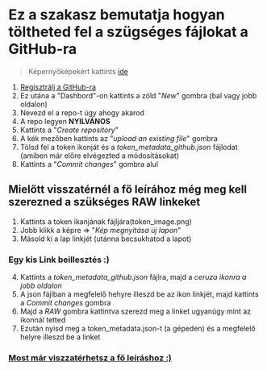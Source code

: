 # Ez a szakasz bemutatja hogyan töltheted fel a szügséges fájlokat a GitHub-ra
> Képernyőképekért kattints [ide](/.upload_to_github.pdf)

1. [Regisztrálj a GitHub-ra](https://github.com/signup?ref_cta=Sign+up&ref_loc=header+logged+out&ref_page=%2F&source=header-home)
2. Ez utána a "Dashbord"-on kattints a zöld "*New*" gombra (bal vagy jobb oldalon)
3. Nevezd el a repo-t úgy ahogy akarod
4. A repo legyen **NYILVÁNOS**
5. Kattints a "*Create repository*"
6. A kék mezőben kattints az "*upload an existing file*" gombra
7. Tölsd fel a token ikonját és a *token_metadata_github.json* fájlodat (amiben már előre elvégezted a módosításokat)
8. Kattints a "*Commit changes*" gombra alul

## Mielőtt visszatérnél a fő leírához még meg kell szerezned a szükséges RAW linkeket
1. Kattints a token ikanjának fájljára(token_image.png)
2. Jobb klikk a képre => "*Kép megnyitása új lapon*"
3. Másold ki a lap linkjét (utánna becsukhatod a lapot)
   
### Egy kis Link beillesztés :)

4. Kattints a *token_metadata_github.json* fájlra, majd a *ceruza ikonra a jobb oldalon*
5. A json fájlban a megfelelő hehyre illeszd be az ikon linkjét, majd kattints a *Commit changes* gombra
6. Majd a *RAW* gombra kattintva szerezd meg a linket ugyanúgy mint az ikonnál tetted
7. Ezután nyisd meg a token_metadata.json-t (a gépeden) és a megfelelő helyre illeszd be a linket

### [Most már viszzatérhetsz a fő leíráshoz :)](/README.md)
